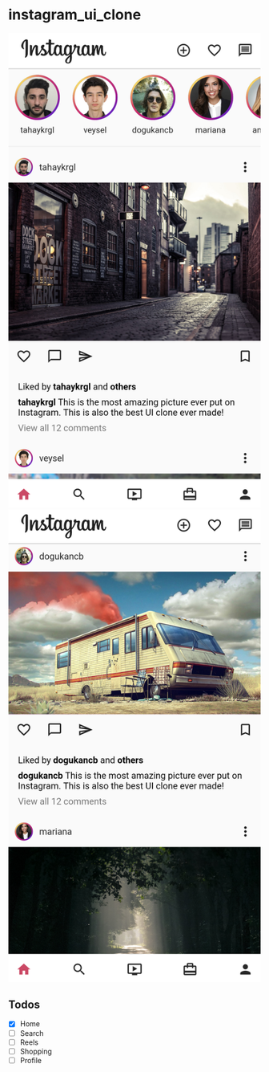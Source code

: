 # instagram_ui_clone

![Home](images/clone1.png "HomePage")
![Home](images/clone2.png "HomePage")

## Todos

- [x] Home
- [ ] Search
- [ ] Reels
- [ ] Shopping
- [ ] Profile